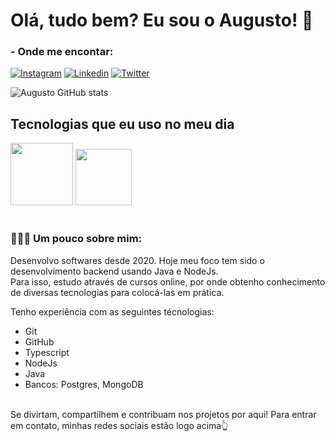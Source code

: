 <h1>Olá, tudo bem? Eu sou o Augusto! 👋</h1>


### - Onde me encontar:

[![Instagram](https://img.shields.io/badge/Instagram-E4405F?style=for-the-badge&logo=instagram&logoColor=white)](https://www.instagram.com/augustoosantana_/)
[![Linkedin](https://img.shields.io/badge/LinkedIn-0077B5?style=for-the-badge&logo=linkedin&logoColor=white)](https://www.linkedin.com/in/augusto-santana-guilherme-6686a3241/)
[![Twitter](https://img.shields.io/badge/Twitter-1DA1F2?style=for-the-badge&logo=twitter&logoColor=white)](https://twitter.com/AugustooSant)

![Augusto GitHub stats](https://github-readme-stats.vercel.app/api?username=augustosang&show_icons=true&theme=dracula&count_private=true)

## Tecnologias que eu uso no meu dia

<div style="align-itens: center">
  <img src="https://cdn.jsdelivr.net/gh/devicons/devicon/icons/java/java-original-wordmark.svg"  widht=100 height=100/>        
  <img src="https://cdn.jsdelivr.net/gh/devicons/devicon/icons/nodejs/nodejs-plain.svg" widht=80 height=90/>
</div><br/>

### 👨🏻‍💻 Um pouco sobre mim:
Desenvolvo softwares desde 2020. Hoje meu foco tem sido o desenvolvimento backend usando Java e NodeJs.<br/>
Para isso, estudo através de cursos online, por onde obtenho conhecimento de diversas tecnologias para colocá-las em prática.

Tenho experiência com as seguintes técnologias:

 - Git
 - GitHub
 - Typescript
 - NodeJs
 - Java
 - Bancos: Postgres, MongoDB
</br>
Se divirtam, compartilhem e contribuam nos projetos por aqui! Para entrar em contato, minhas redes sociais estão logo acima👆
